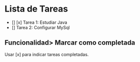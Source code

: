# Lista de Tareas
- [] [x] Tarea 1: Estudiar Java
- [] Tarea 2: Configurar MySql
## Funcionalidad> Marcar como completada
Usar [x] para indicar tareas completadas.

